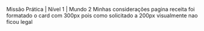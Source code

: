 Missão Prática | Nível 1 | Mundo 2 
Minhas considerações
pagina receita foi formatado o card com 300px pois como solicitado a 200px visualmente nao ficou legal
